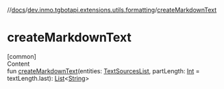 //[docs](../../index.md)/[dev.inmo.tgbotapi.extensions.utils.formatting](index.md)/[createMarkdownText](create-markdown-text.md)



# createMarkdownText  
[common]  
Content  
fun [createMarkdownText](create-markdown-text.md)(entities: [TextSourcesList](../dev.inmo.tgbotapi.CommonAbstracts/index.md#%5Bdev.inmo.tgbotapi.CommonAbstracts%2FTextSourcesList%2F%2F%2FPointingToDeclaration%2F%5D%2FClasslikes%2F625018081), partLength: [Int](https://kotlinlang.org/api/latest/jvm/stdlib/kotlin/-int/index.html) = textLength.last): [List](https://kotlinlang.org/api/latest/jvm/stdlib/kotlin.collections/-list/index.html)<[String](https://kotlinlang.org/api/latest/jvm/stdlib/kotlin/-string/index.html)>  



